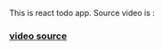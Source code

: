This is react todo app.
Source video is : 
### [video source](https://www.youtube.com/watch?v=pCA4qpQDZD8&ab_channel=DevEd)
